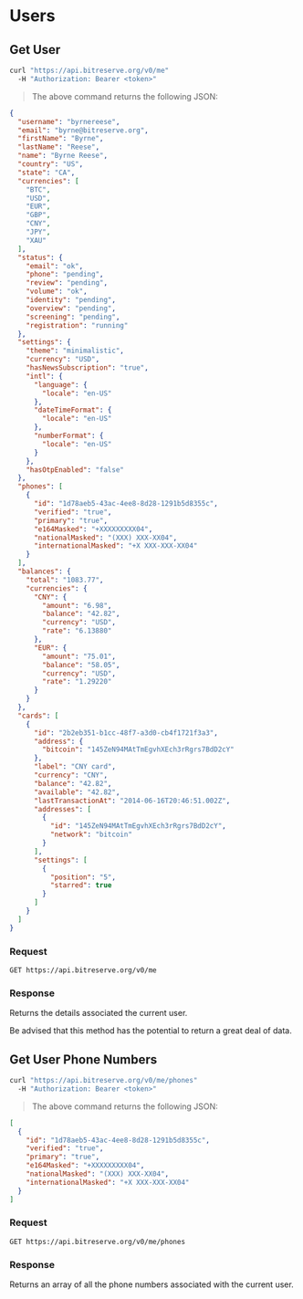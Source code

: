 # Users

## Get User

```bash
curl "https://api.bitreserve.org/v0/me"
  -H "Authorization: Bearer <token>"
```

> The above command returns the following JSON:

```json
{
  "username": "byrnereese",
  "email": "byrne@bitreserve.org",
  "firstName": "Byrne",
  "lastName": "Reese",
  "name": "Byrne Reese",
  "country": "US",
  "state": "CA",
  "currencies": [
    "BTC",
    "USD",
    "EUR",
    "GBP",
    "CNY",
    "JPY",
    "XAU"
  ],
  "status": {
    "email": "ok",
    "phone": "pending",
    "review": "pending",
    "volume": "ok",
    "identity": "pending",
    "overview": "pending",
    "screening": "pending",
    "registration": "running"
  },
  "settings": {
    "theme": "minimalistic",
    "currency": "USD",
    "hasNewsSubscription": "true",
    "intl": {
      "language": {
        "locale": "en-US"
      },
      "dateTimeFormat": {
        "locale": "en-US"
      },
      "numberFormat": {
        "locale": "en-US"
      }
    },
    "hasOtpEnabled": "false"
  },
  "phones": [
    {
      "id": "1d78aeb5-43ac-4ee8-8d28-1291b5d8355c",
      "verified": "true",
      "primary": "true",
      "e164Masked": "+XXXXXXXXX04",
      "nationalMasked": "(XXX) XXX-XX04",
      "internationalMasked": "+X XXX-XXX-XX04"
    }
  ],
  "balances": {
    "total": "1083.77",
    "currencies": {
      "CNY": {
        "amount": "6.98",
        "balance": "42.82",
        "currency": "USD",
        "rate": "6.13880"
      },
      "EUR": {
        "amount": "75.01",
        "balance": "58.05",
        "currency": "USD",
        "rate": "1.29220"
      }
    }
  },
  "cards": [
    {
      "id": "2b2eb351-b1cc-48f7-a3d0-cb4f1721f3a3",
      "address": {
        "bitcoin": "145ZeN94MAtTmEgvhXEch3rRgrs7BdD2cY"
      },
      "label": "CNY card",
      "currency": "CNY",
      "balance": "42.82",
      "available": "42.82",
      "lastTransactionAt": "2014-06-16T20:46:51.002Z",
      "addresses": [
        {
          "id": "145ZeN94MAtTmEgvhXEch3rRgrs7BdD2cY",
          "network": "bitcoin"
        }
      ],
      "settings": [
        {
          "position": "5",
          "starred": true
        }
      ]
    }
  ]
}
```

### Request

`GET https://api.bitreserve.org/v0/me`

### Response

Returns the details associated the current user.

<aside class="notice">Be advised that this method has the potential to return a great deal of data.</aside>

## Get User Phone Numbers

```bash
curl "https://api.bitreserve.org/v0/me/phones"
  -H "Authorization: Bearer <token>"
```

> The above command returns the following JSON:

```json
[
  {
    "id": "1d78aeb5-43ac-4ee8-8d28-1291b5d8355c",
    "verified": "true",
    "primary": "true",
    "e164Masked": "+XXXXXXXXX04",
    "nationalMasked": "(XXX) XXX-XX04",
    "internationalMasked": "+X XXX-XXX-XX04"
  }
]
```

### Request

`GET https://api.bitreserve.org/v0/me/phones`

### Response

Returns an array of all the phone numbers associated with the current user.
